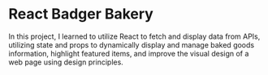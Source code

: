 # React Badger Bakery

In this project, I learned to utilize React to fetch and display data from APIs, utilizing state and props to dynamically display and manage baked goods information, highlight featured items, and improve the visual design of a web page using design principles. 

